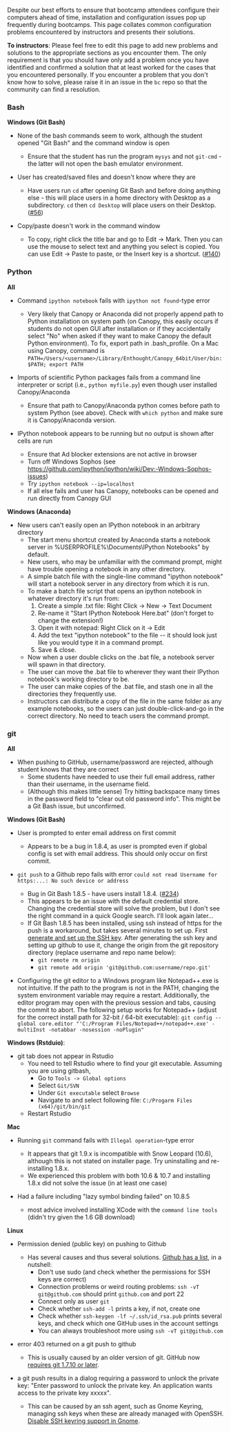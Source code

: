Despite our best efforts to ensure that bootcamp attendees configure their computers ahead of time, installation and configuration issues pop up frequently during bootcamps. This page collates common configuration problems encountered by instructors and presents their solutions.

**To instructors**: Please feel free to edit this page to add new problems and solutions to the appropriate sections as you encounter them. The only requirement is that you should have only add a problem once you have identified and confirmed a solution that at least worked for the cases that you encountered personally. If you encounter a problem that you don't know how to solve, please raise it in an issue in the `bc` repo so that the community can find a resolution.

### Bash

**Windows (Git Bash)**

* None of the bash commands seem to work, although the student opened "Git Bash" and the command window is open
    * Ensure that the student has run the program `mysys` and not `git-cmd` - the latter will not open the bash emulator environment.

* User has created/saved files and doesn't know where they are
    * Have users run `cd` after opening Git Bash and before doing anything else - this will place users in a home directory with Desktop as a subdirectory. `cd` then `cd Desktop` will place users on their Desktop. ([#56](../issues/56))

* Copy/paste doesn't work in the command window
    * To copy, right click the title bar and go to Edit -> Mark. Then you can use the mouse to select text and anything you select is copied. You can use Edit -> Paste to paste, or the Insert key is a shortcut. ([#140](../issues/140))

### Python

**All**

* Command `ipython notebook` fails with `ipython not found`-type error
    * Very likely that Canopy or Anaconda did not properly append path to Python installation on system path  (on Canopy, this easily occurs if students do not open GUI after installation or if they accidentally select "No" when asked if they want to make Canopy the default Python environment). To fix, export path in .bash_profile. On a Mac using Canopy, command is `PATH=/Users/<username>/Library/Enthought/Canopy_64bit/User/bin:$PATH; export PATH`

* Imports of scientific Python packages fails from a command line interpreter or script (i.e., `python myfile.py`) even though user installed Canopy/Anaconda
    * Ensure that path to Canopy/Anaconda python comes before path to system Python (see above). Check with `which python` and make sure it is Canopy/Anaconda version.


    
* IPython notebook appears to be running but no output is shown after cells are run
    * Ensure that Ad blocker extensions are not active in browser
    * Turn off Windows Sophos (see https://github.com/ipython/ipython/wiki/Dev:-Windows-Sophos-issues)
    * Try `ipython notebook --ip=localhost`
    * If all else fails and user has Canopy, notebooks can be opened and run directly from Canopy GUI

**Windows (Anaconda)**
* New users can't easily open an IPython notebook in an arbitrary directory
    * The start menu shortcut created by Anaconda starts a notebook server in %USERPROFILE%\Documents\IPython Notebooks" by default.
    * New users, who may be unfamiliar with the command prompt, might have trouble opening a notebook in any other directory.
    * A simple batch file with the single-line command "ipython notebook" will start a notebook server in any directory from which it is run.
    * To make a batch file script that opens an ipython notebook in whatever directory it's run from:
        1. Create a simple .txt file: Right Click -> New ->  Text Document
        2. Re-name it "Start IPython Notebook Here.bat" (don't forget to change the extension!)
        3. Open it with notepad: Right Click on it -> Edit
        4. Add the text "ipython notebook" to the file -- it should look just like you would type it in a command prompt.
        5. Save & close.
    * Now when a user double clicks on the .bat file, a notebook server will spawn in that directory. 
    * The user can move the .bat file to wherever they want their IPython notebook's working directory to be. 
    * The user can make copies of the .bat file, and stash one in all the directories they frequently use.
    * Instructors can distribute a copy of the file in the same folder as any example notebooks, so the users can just double-click-and-go in the correct directory. No need to teach users the command prompt. 

### git

**All**

* When pushing to GitHub, username/password are rejected, although student knows that they are correct
    * Some students have needed to use their full email address, rather than their username, in the username field.
    * (Although this makes little sense) Try hitting backspace many times in the password field to "clear out old password info". This might be a Git Bash issue, but unconfirmed.

**Windows (Git Bash)**

* User is prompted to enter email address on first commit
    * Appears to be a bug in 1.8.4, as user is prompted even if global config is set with email address. This should only occur on first commit.

* `git push` to a Github repo fails with error `could not read Username for https:...: No such device or address`
    * Bug in Git Bash 1.8.5 - have users install 1.8.4. ([#234](../issues/234))
    * This appears to be an issue with the default credential store. Changing the credential store will solve the problem, but I don't see the right command in a quick Google search. I'll look again later...
    * If Git Bash 1.8.5 has been installed, using ssh instead of https for the push is a workaround, but takes several minutes to set up. First [generate and set up the SSH key](https://help.github.com/articles/generating-ssh-keys#platform-windows). After generating the ssh key and setting up github to use it, change the origin from the git repository directory (replace username and repo name below):
      * `git remote rm origin`
      * `git remote add origin 'git@github.com:username/repo.git'`

* Configuring the git editor to a Windows program like Notepad++.exe is not intuitive. If the path to the program is not in the PATH, changing the system environment variable may require a restart. Additionally, the editor program may open with the previous session and tabs, causing the commit to abort. The following setup works for Notepad++ (adjust for the correct install path for 32-bit / 64-bit executable):
`git config --global core.editor "'C:/Program Files/Notepad++/notepad++.exe' -multiInst -notabbar -nosession -noPlugin"`

**Windows (Rstduio)**: 

* git tab does not appear in Rstudio
    * You need to tell Rstudio where to find your git executable. Assuming you are using gitbash,
         * Go to `Tools -> Global options` 
         * Select `Git/SVN`
         * Under `Git executable` select `Browse`
         * Navigate to and select following file: `C:/Progarm Files (x64)/git/bin/git`
   * Restart Rstudio

**Mac**

* Running `git` command fails with `Illegal operation`-type error
    * It appears that git 1.9.x is incompatible with Snow Leopard (10.6), although this is not stated on  installer page. Try uninstalling and re-installing 1.8.x.
    * We experienced this problem with both 10.6 & 10.7 and installing 1.8.x did not solve the issue (in at least one case)

* Had a failure including "lazy symbol binding failed" on 10.8.5
    * most advice involved installing XCode with the `command line tools` (didn't try given the 1.6 GB download)

**Linux**

* Permission denied (public key) on pushing to Github

    * Has several causes and thus several solutions. [Github has a list](https://help.github.com/articles/error-permission-denied-publickey), in a nutshell:
        * Don't use sudo (and check whether the permissions for SSH keys are correct)
        * Connection problems or weird routing problems: ```ssh -vT git@github.com``` should print ```github.com``` and port 22
        * Connect only as user ```git``` 
        * Check whether ```ssh-add -l``` prints a key, if not, create one
        * Check whether ```ssh-keygen -lf ~/.ssh/id_rsa.pub``` prints several keys, and check which one GitHub uses in the account settings
        * You can always troubleshoot more using ```ssh -vT git@github.com```

* error 403 returned on a git push to github

  * This is usually caused by an older version of git. GitHub now [requires git 1.7.10 or later](https://help.github.com/articles/https-cloning-errors).

* a git push results in a dialog requiring a password to unlock the private key: "Enter password to unlock the private key. An application wants access to the private key xxxxx".

  * This can be caused by an ssh agent, such as Gnome Keyring, managing ssh keys when these are already managed with OpenSSH. [Disable SSH keyring support in Gnome](https://wiki.gnome.org/Projects/GnomeKeyring/Ssh). 